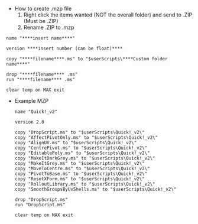 - How to create .mzp file
    1. Right click the items wanted (NOT the overall folder) and send to .ZIP (Must be .ZIP)
    2. Rename .ZIP to .mzp

```
name "****insert name****"

version ****insert number (can be float)****

copy "****filename****.ms" to "$userScripts\****Custom folder name****"

drop "****filename**** .ms"
run "****filename**** .ms"

clear temp on MAX exit
```

- Example MZP

    ```
    name "Quick!_v2"

    version 2.0

    copy "DropScript.ms" to "$userScripts\Quick!_v2\"
    copy "AffectPivotOnly.ms" to "$userScripts\Quick!_v2\"
    copy "AlignUV.ms" to "$userScripts\Quick!_v2\"
    copy "CentrePivot.ms" to "$userScripts\Quick!_v2\"
    copy "EditablePoly.ms" to "$userScripts\Quick!_v2\"
    copy "MakeItDarkGrey.ms" to "$userScripts\Quick!_v2\"
    copy "MakeItGrey.ms" to "$userScripts\Quick!_v2\"
    copy "MoveToCentre.ms" to "$userScripts\Quick!_v2\"
    copy "PivotToBase.ms" to "$userScripts\Quick!_v2\"
    copy "ResetXForm.ms" to "$userScripts\Quick!_v2\"
    copy "RolloutLibrary.ms" to "$userScripts\Quick!_v2\"
    copy "SmoothGroupsByUvShells.ms" to "$userScripts\Quick!_v2\"

    drop "DropScript.ms"
    run "DropScript.ms"

    clear temp on MAX exit
    ```
